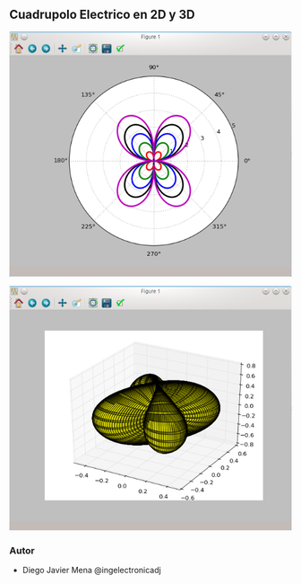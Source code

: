 ## Cuadrupolo Electrico en 2D y 3D
![grafo1](https://github.com/ingelectronicadj/FisicaConPython/blob/master/camposElectromagneticos/Cuadrupolo/cuadrupolo2D.png?raw=true "grafo1")

![grafo2](https://github.com/ingelectronicadj/FisicaConPython/blob/master/camposElectromagneticos/Cuadrupolo/cuadrupolo3D.png?raw=true "grafo2")

### Autor 
* Diego Javier Mena @ingelectronicadj 

